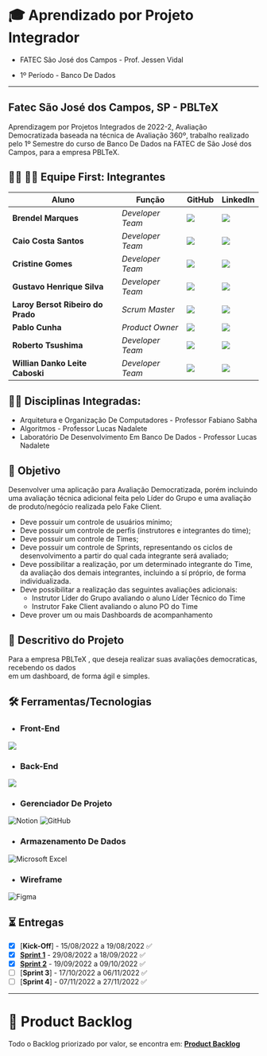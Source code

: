 # 🎓 Aprendizado por Projeto Integrador
* FATEC São José dos Campos - Prof. Jessen Vidal

* 1º Período - Banco De Dados

-----------------------------------------------------------------------------------------------------------------------------------------------------------


## Fatec São José dos Campos, SP - PBLTeX  
Aprendizagem por Projetos Integrados de 2022-2, Avaliação Democratizada baseada na técnica de Avaliação 360º, trabalho realizado pelo 1º Semestre 
do curso de Banco De Dados na FATEC de São José dos Campos, para a empresa PBLTeX. 

## 👨‍💻 👩‍💻 Equipe First: Integrantes

| Aluno            | Função           | GitHub                                                         | LinkedIn                                              |
| ---------------- | ---------------- | -------------------------------------------------------------- | ----------------------------------------------------- |
|__Brendel Marques__  | *Developer Team*  | [![](https://bit.ly/3f9Xo0P)](https://github.com/BrendelMarques)| [![](https://bit.ly/2P1ZogM)](https://www.linkedin.com/in/brendel-marques-4bb1b3148/) |
|__Caio Costa Santos__  |  *Developer Team* | [![](https://bit.ly/3f9Xo0P)](https://github.com/Caio-eng-gif)| [![](https://bit.ly/2P1ZogM)](https://www.linkedin.com/in/caio-costa-santos-7a7277195) |
|__Cristine Gomes__  | *Developer Team* | [![](https://bit.ly/3f9Xo0P)](https://github.com/CristineGomes)  | [![](https://bit.ly/2P1ZogM)](https://www.linkedin.com/in/cristine-cordeiro-467a9620b) |
|__Gustavo Henrique Silva__| *Developer Team* | [![](https://bit.ly/3f9Xo0P)](https://github.com/Gustavo394)      | [![](https://bit.ly/2P1ZogM)](https://www.linkedin.com/in/gustavo-h8-silva) |
|__Laroy Bersot Ribeiro do Prado__ | *Scrum Master* | [![](https://bit.ly/3f9Xo0P)](https://github.com/laroyprado)   | [![](https://bit.ly/2P1ZogM)](https://www.linkedin.com/in/laroyprado/) |
|__Pablo Cunha__| *Product Owner* | [![](https://bit.ly/3f9Xo0P)](https://github.com/pabloo-cunha) | [![](https://bit.ly/2P1ZogM)](https://www.linkedin.com/in/pabloo-cunha/) |
|__Roberto Tsushima__| *Developer Team* | [![](https://bit.ly/3f9Xo0P)](https://github.com/Roberto-tsushima)      | [![](https://bit.ly/2P1ZogM)](https://www.linkedin.com/in/roberto-shoiti-tsushima-junior-71318a240/) |
|__Willian Danko Leite Caboski__| *Developer Team* | [![](https://bit.ly/3f9Xo0P)](https://github.com/DankoCaboski)      | [![](https://bit.ly/2P1ZogM)](https://www.linkedin.com/mwlite/in/willian-danko-leite-caboski-5410741b4) |




## 👨‍🏫 Disciplinas Integradas:

- Arquitetura e Organização De Computadores - Professor Fabiano Sabha
- Algoritmos - Professor Lucas Nadalete
- Laboratório De Desenvolvimento Em Banco De Dados - Professor Lucas Nadalete

## 🎯 Objetivo
Desenvolver uma aplicação para Avaliação Democratizada, porém incluindo uma avaliação técnica adicional feita pelo Líder do Grupo e uma avaliação de produto/negócio realizada pelo Fake Client.
 - Deve possuir um controle de usuários mínimo;
 - Deve possuir um controle de perfis (instrutores e integrantes do time);
 - Deve possuir um controle de Times;
 - Deve possuir um controle de Sprints, representando os ciclos de desenvolvimento a
partir do qual cada integrante será avaliado;
 - Deve possibilitar a realização, por um determinado integrante do Time, da avaliação
dos demais integrantes, incluindo a sí próprio, de forma individualizada.
- Deve possibilitar a realização das seguintes avaliações adicionais:
  - Instrutor Líder do Grupo avaliando o aluno Líder Técnico do Time
  - Instrutor Fake Client avaliando o aluno PO do Time
- Deve prover um ou mais Dashboards de acompanhamento

## 💬 Descritivo do Projeto

Para a empresa PBLTeX , que deseja realizar suas avaliações democraticas, recebendo os dados  
em um dashboard, de forma ágil e simples. 

## 🛠️ Ferramentas/Tecnologias

* ### __Front-End__

![](https://img.shields.io/badge/Python-FFD43B?style=for-the-badge&logo=python&logoColor=darkgreen)

* ### __Back-End__

![](https://img.shields.io/badge/Python-FFD43B?style=for-the-badge&logo=python&logoColor=darkgreen)

* ### __Gerenciador De Projeto__

![Notion](https://img.shields.io/badge/Notion-%23000000.svg?style=for-the-badge&logo=notion&logoColor=white)
![GitHub](https://img.shields.io/badge/github-%23121011.svg?style=for-the-badge&logo=github&logoColor=white)


* ### __Armazenamento De Dados__

![Microsoft Excel](https://img.shields.io/badge/Microsoft_Excel-217346?style=for-the-badge&logo=microsoft-excel&logoColor=white)

* ### __Wireframe__

![Figma](https://img.shields.io/badge/figma-%23F24E1E.svg?style=for-the-badge&logo=figma&logoColor=white)


## ⏳ Entregas
- [X] [**Kick-Off**] - 15/08/2022 a 19/08/2022 ✅
- [X] [**Sprint 1**](https://github.com/laroyprado/Projeto-API-Equipe-First/tree/Sprint-1) - 29/08/2022 a 18/09/2022 ✅
- [X] [**Sprint 2**](https://github.com/laroyprado/Projeto-API-Equipe-First/tree/Sprint-2) - 19/09/2022 a 09/10/2022 ✅
- [ ] [**Sprint 3**] - 17/10/2022 a 06/11/2022 ✅
- [ ] [**Sprint 4**] - 07/11/2022 a 27/11/2022 ✅

-------------------------------------------------------------------------------------------------------------------------------------------------------------------



# 📝 Product Backlog

Todo o Backlog priorizado por valor, se encontra em:
[__Product Backlog__](https://github.com/laroyprado/Projeto-API-Equipe-First/blob/main/Documentacao/Backlog.pdf)

